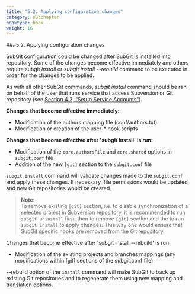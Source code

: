 ```yaml
---
title: "5.2. Applying configuration changes"
category: subchapter
booktype: book
weight: 16
---
```

###5.2. Applying configuration changes

SubGit configuration could be changed after SubGit is installed into repository. Some of the changes become effective immediately and others require subgit *install* or *subgit install --rebuild* command to be executed in order for the changes to be applied.

As with all other SubGit commands, *subgit install* command should be ran on behalf of the user that runs service that access Subversion or Git repository (see [Section 4.2, “Setup Service Accounts”](#9)).

**Changes that become effective immediately:**

+ Modification of the authors mapping file (conf/authors.txt)
+ Modification or creation of the user-\* hook scripts

**Changes that become effective after 'subgit install' is run:**

+ Modification of the `core.authorsFile` and `core.shared` options in `subgit.conf` file
+ Addition of the new `[git]` section to the `subgit.conf` file

`subgit install` command will validate changes made to the `subgit.conf` and apply these changes. If necessary, file permissions would be updated and new Git repositories would be created.

> **Note:**<br>
> To remove existing `[git]` section, i.e. to disable synchronization of a selected project in Subversion repository, it is recommended to run `subgit uninstall` first, then to remove `[git]` section and the to run `subgit install` to apply changes. This way one would ensure that SubGit specific hooks are removed from the Git repository.

Changes that become effective after 'subgit install --rebuild' is run:

+ Modification of the existing projects and branches mappings (any modifications within [git] sections of the subgit.conf file)

--rebuild option of the `install` command will make SubGit to back up existing Git repositories and to regenerate them using new mapping and translation options.

[](#up)